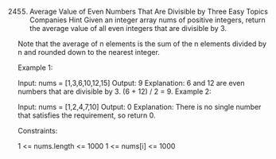 2455. Average Value of Even Numbers That Are Divisible by Three
Easy
Topics
Companies
Hint
Given an integer array nums of positive integers, return the average value of all even integers that are divisible by 3.

Note that the average of n elements is the sum of the n elements divided by n and rounded down to the nearest integer.

 

Example 1:

Input: nums = [1,3,6,10,12,15]
Output: 9
Explanation: 6 and 12 are even numbers that are divisible by 3. (6 + 12) / 2 = 9.
Example 2:

Input: nums = [1,2,4,7,10]
Output: 0
Explanation: There is no single number that satisfies the requirement, so return 0.
 

Constraints:

1 <= nums.length <= 1000
1 <= nums[i] <= 1000